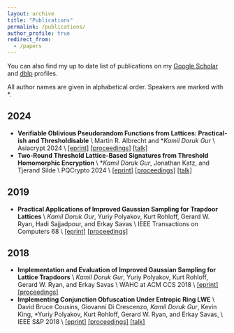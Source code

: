 ```yaml
---
layout: archive
title: "Publications"
permalink: /publications/
author_profile: true
redirect_from:
  - /papers
---
```


You can also find my up to date list of publications on my [Google Scholar](https://scholar.google.com/citations?user=dNpTQUQAAAAJ&hl=en) and [dblp](https://dblp.org/pid/216/6102.html) profiles.

All author names are given in alphabetical order. Speakers are marked with *.

2024
------
* **Verifiable Oblivious Pseudorandom Functions from Lattices: Practical-ish and Thresholdisable** \\
    Martin R. Albrecht and **Kamil Doruk Gur* \\
    Asiacrypt 2024 \\
    [[eprint]](https://eprint.iacr.org/2024/1459.pdf) [[proceedings]]() [[talk]]()
* **Two-Round Threshold Lattice-Based Signatures from Threshold Homomorphic Encryption** \\
    **Kamil Doruk Gur*, Jonathan Katz, and Tjerand Silde \\
    PQCrypto 2024 \\
    [[eprint]](https://eprint.iacr.org/2023/1318.pdf) [[proceedings]](https://link.springer.com/chapter/10.1007/978-3-031-62746-0_12) [[talk]](https://youtu.be/XObVgQkhUNw?si=Mj2CH-VlXm_ARmbQ)

2019
------
* **Practical Applications of Improved Gaussian Sampling for Trapdoor Lattices** \\
    *Kamil Doruk Gur*, Yuriy Polyakov, Kurt Rohloff, Gerard W. Ryan, Hadi Sajjadpour, and Erkay Savas \\
    IEEE Transactions on Computers 68 \\
    [[eprint]](https://eprint.iacr.org/2017/1254.pdf) [[proceedings]](https://ieeexplore.ieee.org/document/8493319)

2018
------
* **Implementation and Evaluation of Improved Gaussian Sampling for Lattice Trapdoors** \\
    *Kamil Doruk Gur*, Yuriy Polyakov, Kurt Rohloff, Gerard W. Ryan, and Erkay Savas \\
    WAHC at ACM CCS 2018 \\
    [[eprint]](https://eprint.iacr.org/2017/285.pdf) [[proceedings]](https://dl.acm.org/doi/10.1145/3267973.3267975)
* **Implementing Conjunction Obfuscation Under Entropic Ring LWE** \\
    David Bruce Cousins, Giovanni Di Crescenzo, *Kamil Doruk Gur*, Kevin King, *Yuriy Polyakov, Kurt Rohloff, Gerard W. Ryan, and Erkay Savas¸ \\
    IEEE S&P 2018 \\
    [[eprint]](https://eprint.iacr.org/2017/844.pdf) [[proceedings]](https://www.computer.org/csdl/proceedings-article/sp/2018/435301a354/12OmNCcKQnS) [[talk]](https://youtu.be/ODLNfw2pGs8?si=WVveHwAg8-fk9gjG)
